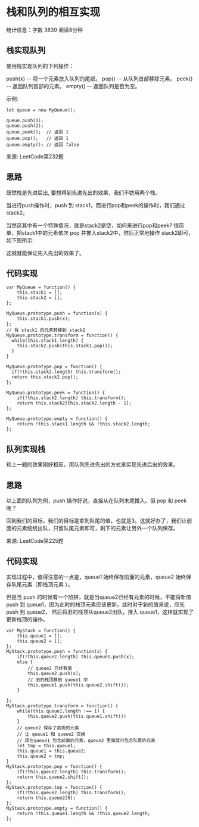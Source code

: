 # 栈和队列的相互实现

统计信息：字数 3839  阅读8分钟


## 栈实现队列

使用栈实现队列的下列操作：

push(x) -- 将一个元素放入队列的尾部。 pop() -- 从队列首部移除元素。 peek() -- 返回队列首部的元素。 empty() -- 返回队列是否为空。

示例:

    let queue = new MyQueue();
    
    queue.push(1);
    queue.push(2);  
    queue.peek();  // 返回 1
    queue.pop();   // 返回 1
    queue.empty(); // 返回 false

来源: LeetCode第232题

## 思路

既然栈是先进后出, 要想得到先进先出的效果，我们不妨用两个栈。

当进行push操作时，push 到 stack1，而进行pop和peek的操作时，我们通过stack2。

当然这其中有一个特殊情况，就是stack2是空，如何来进行pop和peek? 很简单，把stack1中的元素依次 pop 并推入stack2中，然后正常地操作 stack2即可，如下图所示:



这就就能保证先入先出的效果了。

## 代码实现

    var MyQueue = function() {
        this.stack1 = [];
        this.stack2 = [];
    };
    
    MyQueue.prototype.push = function(x) {
        this.stack1.push(x);
    };
    // 将 stack1 的元素转移到 stack2
    MyQueue.prototype.transform = function() {
      while(this.stack1.length) {
        this.stack2.push(this.stack1.pop());
      }
    }
    
    MyQueue.prototype.pop = function() {
      if(!this.stack2.length) this.transform();
      return this.stack2.pop();
    };
    
    MyQueue.prototype.peek = function() {
        if(!this.stack2.length) this.transform();
        return this.stack2[this.stack2.length - 1];
    };
    
    MyQueue.prototype.empty = function() {
        return !this.stack1.length && !this.stack2.length;
    };



## 队列实现栈

和上一题的效果刚好相反，用队列先进先出的方式来实现先进后出的效果。

## 思路



以上面的队列为例，push 操作好说，直接从在队列末尾推入。但 pop 和 peek 呢？

回到我们的目标，我们的目标是拿到队尾的值，也就是3。这就好办了，我们让前面的元素统统出队，只留队尾元素即可，剩下的元素让另外一个队列保存。



来源: LeetCode第225题

## 代码实现

实现过程中，值得注意的一点是，queue1 始终保存前面的元素，queue2 始终保存队尾元素（即栈顶元素 ）。

但是当 push 的时候有一个陷阱，就是当queue2已经有元素的时候，不能将新值 push 到 queue1，因为此时的栈顶元素应该更新。此时对于新的值来说，应先 push 到 queue2， 然后将旧的栈顶从queue2出队，推入 queue1，这样就实现了更新栈顶的操作。

    var MyStack = function() {
        this.queue1 = [];
        this.queue2 = [];
    };
    MyStack.prototype.push = function(x) {
        if(!this.queue2.length) this.queue1.push(x);
        else {
            // queue2 已经有值
            this.queue2.push(x);
            // 旧的栈顶移到 queue1 中
            this.queue1.push(this.queue2.shift());
        }
    
    };
    MyStack.prototype.transform = function() {
        while(this.queue1.length !== 1) {
            this.queue2.push(this.queue1.shift())
        }
        // queue2 保存了前面的元素
        // 让 queue1 和 queue2 交换
        // 现在queue1 包含前面的元素，queue2 里面就只包含队尾的元素
        let tmp = this.queue1;
        this.queue1 = this.queue2;
        this.queue2 = tmp;
    }
    MyStack.prototype.pop = function() {
        if(!this.queue2.length) this.transform();
        return this.queue2.shift();
    };
    MyStack.prototype.top = function() {
        if(!this.queue2.length) this.transform();
        return this.queue2[0];
    };
    MyStack.prototype.empty = function() {
        return !this.queue1.length && !this.queue2.length;
    };

